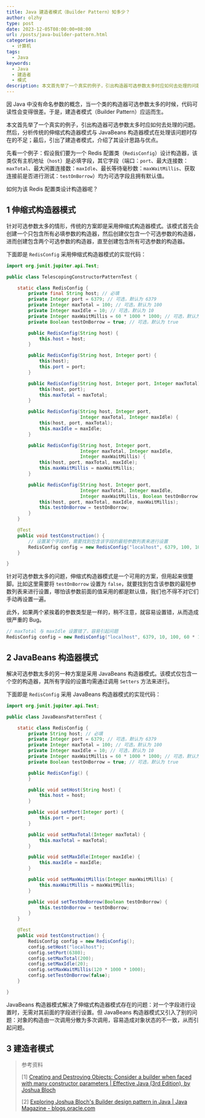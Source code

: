 ```yaml
---
title: Java 建造者模式（Builder Pattern）知多少？
author: olzhy
type: post
date: 2023-12-05T08:00:00+08:00
url: /posts/java-builder-pattern.html
categories:
  - 计算机
tags:
  - Java
keywords:
  - Java
  - 建造者
  - 模式
description: 本文首先举了一个真实的例子，引出构造器可选参数太多时应如何去处理的问题。然后，分析传统的伸缩式构造器模式与 JavaBeans 构造器模式在处理该问题时存在的不足；最后，引出了建造者模式，介绍了其设计思路与优点。
---
```


因 Java 中没有命名参数的概念，当一个类的构造器可选参数太多的时候，代码可读性会变得很差。于是，建造者模式（Builder Pattern）应运而生。

本文首先举了一个真实的例子，引出构造器可选参数太多时应如何去处理的问题。然后，分析传统的伸缩式构造器模式与 JavaBeans 构造器模式在处理该问题时存在的不足；最后，引出了建造者模式，介绍了其设计思路与优点。

先看一个例子：假设我们要为一个 Redis 配置类（`RedisConfig`）设计构造器，该类仅有主机地址（`host`）是必填字段，其它字段（端口：`port`、最大连接数：`maxTotal`、最大闲置连接数：`maxIdle`、最长等待毫秒数：`maxWaitMillis`、获取连接前是否进行测试：`testOnBorrow`）均为可选字段且拥有默认值。

如何为该 Redis 配置类设计构造器呢？

## 1 伸缩式构造器模式

针对可选参数太多的情形，传统的方案即是采用伸缩式构造器模式。该模式首先会创建一个只包含所有必填参数的构造器，然后创建仅包含一个可选参数的构造器，进而创建包含两个可选参数的构造器，直至创建包含所有可选参数的构造器。

下面即是 `RedisConfig` 采用伸缩式构造器模式的实现代码：

```java
import org.junit.jupiter.api.Test;

public class TelescopingConstructorPatternTest {

    static class RedisConfig {
        private final String host; // 必填
        private Integer port = 6379; // 可选，默认为 6379
        private Integer maxTotal = 100; // 可选，默认为 100
        private Integer maxIdle = 10; // 可选，默认为 10
        private Integer maxWaitMillis = 60 * 1000 * 1000; // 可选，默认为 1 分钟
        private Boolean testOnBorrow = true; // 可选，默认为 true

        public RedisConfig(String host) {
            this.host = host;
        }

        public RedisConfig(String host, Integer port) {
            this(host);
            this.port = port;
        }

        public RedisConfig(String host, Integer port, Integer maxTotal) {
            this(host, port);
            this.maxTotal = maxTotal;
        }

        public RedisConfig(String host, Integer port,
                           Integer maxTotal, Integer maxIdle) {
            this(host, port, maxTotal);
            this.maxIdle = maxIdle;
        }

        public RedisConfig(String host, Integer port,
                           Integer maxTotal, Integer maxIdle,
                           Integer maxWaitMillis) {
            this(host, port, maxTotal, maxIdle);
            this.maxWaitMillis = maxWaitMillis;
        }

        public RedisConfig(String host, Integer port,
                           Integer maxTotal, Integer maxIdle,
                           Integer maxWaitMillis, Boolean testOnBorrow) {
            this(host, port, maxTotal, maxIdle, maxWaitMillis);
            this.testOnBorrow = testOnBorrow;
        }
    }

    @Test
    public void testConstruction() {
        // 设置某个字段时，需要找到包含该字段的最短参数列表来进行设置
        RedisConfig config = new RedisConfig("localhost", 6379, 100, 10, 60 * 1000 * 1000, false);
    }

}
```

针对可选参数太多的问题，伸缩式构造器模式是一个可用的方案，但用起来很蹩脚。比如这里需要将 `testOnBorrow` 设置为 `false`，就要找到包含该参数的最短参数列表来进行设置，哪怕该参数前面的值采用的都是默认值，我们也不得不对它们手动再设置一遍。

此外，如果两个紧挨着的参数类型是一样的，稍不注意，就容易设置错，从而造成很严重的 Bug。

```java
// maxTotal 与 maxIdle 设置错了，容易引起问题
RedisConfig config = new RedisConfig("localhost", 6379, 10, 100, 60 * 1000 * 1000, false);
```

## 2 JavaBeans 构造器模式

解决可选参数太多的另一种方案是采用 JavaBeans 构造器模式。该模式仅包含一个空的构造器，其所有字段的设置均需通过调用 `Setters` 方法来进行。

下面即是 `RedisConfig` 采用 JavaBeans 构造器模式的实现代码：

```java
import org.junit.jupiter.api.Test;

public class JavaBeansPatternTest {

    static class RedisConfig {
        private String host; // 必填
        private Integer port = 6379; // 可选，默认为 6379
        private Integer maxTotal = 100; // 可选，默认为 100
        private Integer maxIdle = 10; // 可选，默认为 10
        private Integer maxWaitMillis = 60 * 1000 * 1000; // 可选，默认为 1 分钟
        private Boolean testOnBorrow = true; // 可选，默认为 true

        public RedisConfig() {
        }

        public void setHost(String host) {
            this.host = host;
        }

        public void setPort(Integer port) {
            this.port = port;
        }

        public void setMaxTotal(Integer maxTotal) {
            this.maxTotal = maxTotal;
        }

        public void setMaxIdle(Integer maxIdle) {
            this.maxIdle = maxIdle;
        }

        public void setMaxWaitMillis(Integer maxWaitMillis) {
            this.maxWaitMillis = maxWaitMillis;
        }

        public void setTestOnBorrow(Boolean testOnBorrow) {
            this.testOnBorrow = testOnBorrow;
        }
    }

    @Test
    public void testConstruction() {
        RedisConfig config = new RedisConfig();
        config.setHost("localhost");
        config.setPort(6380);
        config.setMaxTotal(200);
        config.setMaxIdle(20);
        config.setMaxWaitMillis(120 * 1000 * 1000);
        config.setTestOnBorrow(false);
    }

}
```

JavaBeans 构造器模式解决了伸缩式构造器模式存在的问题：对一个字段进行设置时，无需对其前面的字段进行设置。但 JavaBeans 构造器模式又引入了别的问题：对象的构造由一次调用分散为多次调用，容易造成对象状态的不一致，从而引起问题。

## 3 建造者模式

> 参考资料
>
> [1] [Creating and Destroying Objects: Consider a builder when faced with many constructor parameters | Effective Java (3rd Edition), by Joshua Bloch](https://www.oreilly.com/library/view/effective-java-3rd/9780134686097/)
>
> [2] [Exploring Joshua Bloch's Builder design pattern in Java | Java Magazine - blogs.oracle.com](https://blogs.oracle.com/javamagazine/post/exploring-joshua-blochs-builder-design-pattern-in-java)
